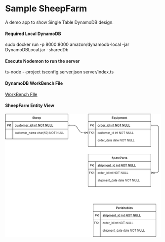 # Sample SheepFarm
A demo app to show Single Table DynamoDB design.
#### Required Local DynamoDB
sudo docker run  -p 8000:8000 amazon/dynamodb-local -jar DynamoDBLocal.jar -sharedDb
#### Execute Nodemon to run the server
ts-node --project tsconfig.server.json server/index.ts

#### DynamoDB WorkBench File
[WorkBench FIle](./architecture/sheepfarm_workbench.json)

#### SheepFarm Entity View
![SheepFarm.png](./architecture/SheepFarm.png)